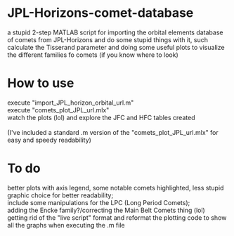 # JPL-Horizons-comet-database
a stupid 2-step MATLAB script for importing the orbital elements database of comets from JPL-Horizons and do some stupid things with it, such calculate the Tisserand parameter and doing some useful plots to visualize the different families fo comets (if you know where to look)

# How to use
execute "import_JPL_horizon_orbital_url.m"<br>
execute "comets_plot_JPL_url.mlx"<br>
watch the plots (lol) and explore the JFC and HFC tables created<br>
<br>
(I've included a standard .m version of the "comets_plot_JPL_url.mlx" for easy and speedy readability)

# To do
better plots with axis legend, some notable comets highlighted, less stupid graphic choice for better readability;<br>
include some manipulations for the LPC (Long Period Comets);<br>
adding the Encke family?/correcting the Main Belt Comets thing (lol)<br>
getting rid of the "live script" format and reformat the plotting code to show all the graphs when executing the .m file<br>
